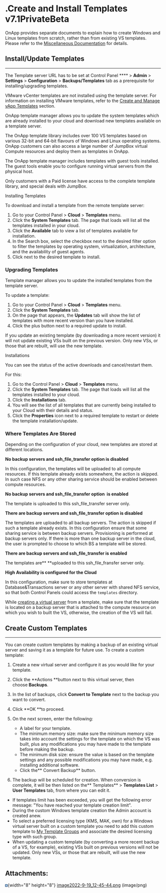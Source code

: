 # .Create and Install Templates v7.1PrivateBeta

OnApp provides separate documents to explain how to create Windows and Linux templates from scratch, rather than from existing VS templates. Please refer to the [Miscellaneous Documentation](https://docs.onapp.com/misc) for details.

## Install/Update Templates

------------------------------------------------------------------------

The Template server URL has to be set at Control Panel **** &gt; **Admin** &gt; **Settings** &gt; **Configuration** &gt; **Backups/Templates** tab as a prerequisite for installing/upgrading templates.

VMware vCenter templates are not installed using the template server. For information on installing VMware templates, refer to the [Create and Manage vApp Templates](https://docs.onapp.com/vcd/latest/administration-guide/vmware-cloud-director-vapps/create-and-manage-vapp-templates) section.

OnApp template manager allows you to update the system templates which are already installed to your cloud and download new templates available on a template server.

The OnApp template library includes over 100 VS templates based on various 32-bit and 64-bit flavours of Windows and Linux operating systems. OnApp customers can also access a large number of JumpBox virtual Compute resources and deploy them as templates in OnApp. 

The OnApp template manager includes templates with guest tools installed. The guest tools enable you to configure running virtual servers from the physical host.

Only customers with a Paid license have access to the complete template library, and special deals with JumpBox.

Installing Templates

To download and install a template from the remote template server: 

1.  Go to your Control Panel &gt; **Cloud** &gt; **Templates** menu.
2.  Click the **System Templates** tab. The page that loads will list all the templates installed in your cloud.
3.  Click the **Available** tab to view a list of templates available for installation.
4.  In the Search box, select the checkbox next to the desired filter option to filter the templates by operating system, virtualization, architecture, and the availability of guest agents.
5.  Click next to the desired template to install.

### Upgrading Templates

Template manager allows you to update the installed templates from the template server.

To update a template:

1.  Go to your Control Panel &gt; **Cloud** &gt; **Templates** menu.
2.  Click the **System Templates** tab.
3.  On the page that appears, the **Updates** tab will show the list of templates with more recent version than you have installed.
4.  Click the plus button next to a required update to install.

If you update an existing template (by downloading a more recent version) it will not update existing VSs built on the previous version. Only new VSs, or those that are rebuilt, will use the new template.

Installations

You can see the status of the active downloads and cancel/restart them.

For this:

1.  Go to the Control Panel &gt; **Cloud** &gt; **Templates** menu.
2.  Click the **System Templates** tab. The page that loads will list all the templates installed to your cloud.
3.  Click the **Installations** tab.
4.  You will see the list of all templates that are currently being installed to your Cloud with their details and status.
5.  Click the **Properties** icon next to a required template to restart or delete the template installation/update.

### Where Templates Are Stored

Depending on the configuration of your cloud, new templates are stored at different locations.

**No backup servers and ssh\_file\_transfer option is disabled**

In this configuration, the templates will be uploaded to all сompute resources. If this template already exists somewhere, the action is skipped. In such case NFS or any other sharing service should be enabled between сompute resources.

**No backup servers and ssh\_file\_transfer option  is enabled**

The template is uploaded to this ssh\_file\_transfer server only.

**There are backup servers and ssh\_file\_transfer option is disabled**

The templates are uploaded to all backup servers. The action is skipped if such a template already exists. In this configuration ensure that some sharing service is between backup servers. Provisioning is performed at backup servers only. If there is more than one backup server in the cloud, the user is prompted to choose to which BS a template will be stored.

**There are backup servers and ssh\_file\_transfer is enabled**

The templates are** **uploaded to this ssh\_file\_fransfer server only. 

**High Availability is configured for the Cloud**

In this configuration, make sure to store templates at Database&Transactions server or any other server with shared NFS service, so that both Control Panels could access the `templates` directory.

While [creating a virtual server](.Create_Virtual_Server_v7.1PrivateBeta) from a template, make sure that the template is located on a backup server that is attached to the compute resource on which you wish to built the VS, otherwise, the creation of the VS will fail.

## Create Custom Templates

------------------------------------------------------------------------

You can create custom templates by making a backup of an existing virtual server and saving it as a template for future use. To create a custom template:

1.  Create a new virtual server and configure it as you would like for your template.
2.  Click the **Actions **button next to this virtual server, then choose **Backups**.
3.  In the list of backups, click **Convert to Template** next to the backup you want to convert.
4.  Click **OK **to proceed.
5.  On the next screen, enter the following:
    -   A label for your template.
    -   The minimum memory size: make sure the minimum memory size takes into account the settings for the template on which the VS was built, plus any modifications you may have made to the template before making the backup.
    -   The minimum disk size: ensure the value is based on the template settings and any possible modifications you may have made, e.g. installing additional software.
    -   Click the** Convert Backup** button.

6.  The backup will be scheduled for creation. When conversion is complete, it will be then listed on the** Templates** &gt; **Templates List** &gt; **User Templates** tab, from where you can edit it.

-   If templates limit has been exceeded, you will get the following error message: "You have reached your template creation limit".
-   During the custom Windows template creation the Admin account is created anew.
-   To select a preferred licensing type (KMS, MAK, own) for a Windows virtual server built on a custom template you need to add this custom template to [My Template Groups](.My_Template_Groups_v7.1PrivateBeta) and associate the desired licensing type with such group.
-   When updating a custom template (by converting a more recent backup of a VS, for example), existing VSs built on previous versions will not be updated. Only new VSs, or those that are rebuilt, will use the new template.

## Attachments:

![](images/icons/bullet_blue.gif){width="8" height="8"} [image2022-9-19\_12-45-44.png](attachments/194478529/194478528.png) (image/png)

